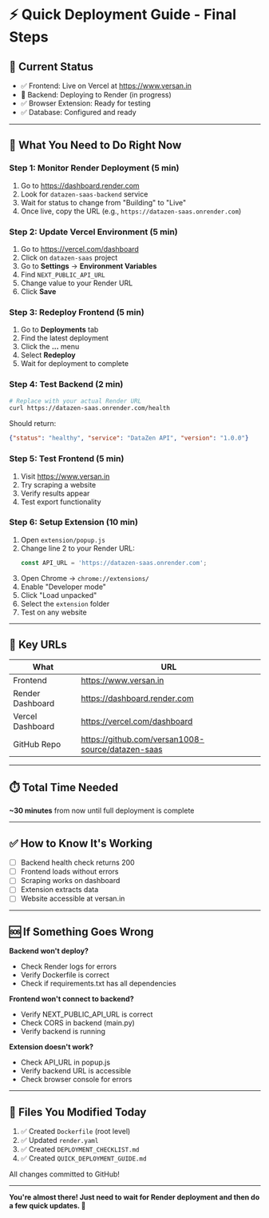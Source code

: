 # ⚡ Quick Deployment Guide - Final Steps

## 🎯 Current Status
- ✅ Frontend: Live on Vercel at https://www.versan.in
- 🔄 Backend: Deploying to Render (in progress)
- ✅ Browser Extension: Ready for testing
- ✅ Database: Configured and ready

---

## 📍 What You Need to Do Right Now

### Step 1: Monitor Render Deployment (5 min)
1. Go to https://dashboard.render.com
2. Look for `datazen-saas-backend` service
3. Wait for status to change from "Building" to "Live"
4. Once live, copy the URL (e.g., `https://datazen-saas.onrender.com`)

### Step 2: Update Vercel Environment (5 min)
1. Go to https://vercel.com/dashboard
2. Click on `datazen-saas` project
3. Go to **Settings** → **Environment Variables**
4. Find `NEXT_PUBLIC_API_URL`
5. Change value to your Render URL
6. Click **Save**

### Step 3: Redeploy Frontend (5 min)
1. Go to **Deployments** tab
2. Find the latest deployment
3. Click the **...** menu
4. Select **Redeploy**
5. Wait for deployment to complete

### Step 4: Test Backend (2 min)
```bash
# Replace with your actual Render URL
curl https://datazen-saas.onrender.com/health
```

Should return:
```json
{"status": "healthy", "service": "DataZen API", "version": "1.0.0"}
```

### Step 5: Test Frontend (5 min)
1. Visit https://www.versan.in
2. Try scraping a website
3. Verify results appear
4. Test export functionality

### Step 6: Setup Extension (10 min)
1. Open `extension/popup.js`
2. Change line 2 to your Render URL:
   ```javascript
   const API_URL = 'https://datazen-saas.onrender.com';
   ```
3. Open Chrome → `chrome://extensions/`
4. Enable "Developer mode"
5. Click "Load unpacked"
6. Select the `extension` folder
7. Test on any website

---

## 🔗 Key URLs

| What | URL |
|------|-----|
| Frontend | https://www.versan.in |
| Render Dashboard | https://dashboard.render.com |
| Vercel Dashboard | https://vercel.com/dashboard |
| GitHub Repo | https://github.com/versan1008-source/datazen-saas |

---

## ⏱️ Total Time Needed
**~30 minutes** from now until full deployment is complete

---

## ✅ How to Know It's Working

- [ ] Backend health check returns 200
- [ ] Frontend loads without errors
- [ ] Scraping works on dashboard
- [ ] Extension extracts data
- [ ] Website accessible at versan.in

---

## 🆘 If Something Goes Wrong

**Backend won't deploy?**
- Check Render logs for errors
- Verify Dockerfile is correct
- Check if requirements.txt has all dependencies

**Frontend won't connect to backend?**
- Verify NEXT_PUBLIC_API_URL is correct
- Check CORS in backend (main.py)
- Verify backend is running

**Extension doesn't work?**
- Check API_URL in popup.js
- Verify backend URL is accessible
- Check browser console for errors

---

## 📝 Files You Modified Today

1. ✅ Created `Dockerfile` (root level)
2. ✅ Updated `render.yaml`
3. ✅ Created `DEPLOYMENT_CHECKLIST.md`
4. ✅ Created `QUICK_DEPLOYMENT_GUIDE.md`

All changes committed to GitHub!

---

**You're almost there! Just need to wait for Render deployment and then do a few quick updates. 🚀**

